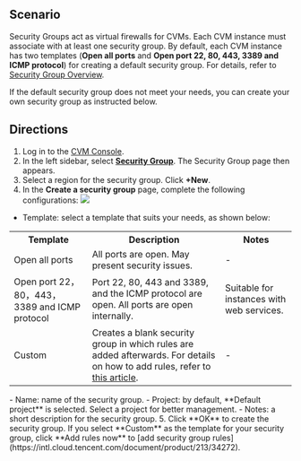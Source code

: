 ## Scenario
Security Groups act as virtual firewalls for CVMs. Each CVM instance must associate with at least one security group. By default, each CVM instance has two templates (**Open all ports** and **Open port 22, 80, 443, 3389 and ICMP protocol**) for creating a default security group. For details, refer to [Security Group Overview](https://intl.cloud.tencent.com/document/product/213/12452).

If the default security group does not meet your needs, you can create your own security group as instructed below.


## Directions

1. Log in to the [CVM Console](https://console.cloud.tencent.com/cvm/index).
2. In the left sidebar, select **[Security Group](https://console.cloud.tencent.com/cvm/securitygroup)**. The Security Group page then appears.
3. Select a region for the security group. Click **+New**. 
4. In the **Create a security group** page, complete the following configurations:
![](https://main.qcloudimg.com/raw/575b2a589a58aef436bc5208facf4614.png)
 - Template: select a template that suits your needs, as shown below:
<table>
	<tr><th>Template</th><th>Description</th><th>Notes</th></tr>
	<tr><td>Open all ports</td><td>All ports are open. May present security issues.</td><td>-</td></tr>
	<tr><td>Open port 22，80，443，3389 and ICMP protocol</td><td>Port 22, 80, 443 and 3389, and the ICMP protocol are open. All ports are open internally.</td><td>Suitable for instances with web services.</td></tr>
	<tr><td>Custom</td><td>Creates a blank security group in which rules are added afterwards. For details on how to add rules, refer to <a href="https://intl.cloud.tencent.com/document/product/213/34272">this article</a>.</td><td>-</rd></tr>
</table>
 - Name: name of the security group.
 - Project: by default, **Default project** is selected. Select a project for better management.
 - Notes: a short description for the security group.
5. Click **OK** to create the security group.
If you select **Custom** as the template for your security group, click **Add rules now** to [add security group rules](https://intl.cloud.tencent.com/document/product/213/34272).
